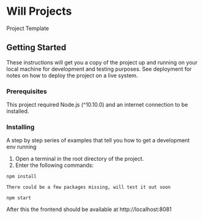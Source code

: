 # Will Projects

Project Template

## Getting Started

These instructions will get you a copy of the project up and running on your local machine for development and testing purposes. See deployment for notes on how to deploy the project on a live system.

### Prerequisites

This project required Node.js (^10.10.0) and an internet connection to be installed.

### Installing

A step by step series of examples that tell you how to get a development env running

1. Open a terminal in the root directory of the project.
2. Enter the following commands:

```
npm install

There could be a few packages missing, will test it out soon

npm start
```

After this the frontend should be available at http://localhost:8081